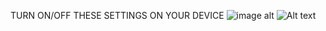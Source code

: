 TURN ON/OFF THESE SETTINGS ON YOUR DEVICE 
![image alt](https://gitlab.com/devops5242049/learn/-/raw/automation/turn_off_these.png)
![Alt text](https://gitlab.com/devops5242049/learn/-/raw/automation/turnon_vtx.png?ref_type=heads)


